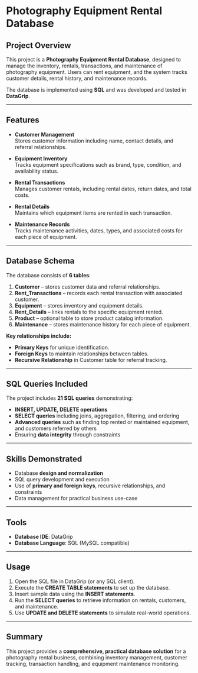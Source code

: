 # Photography Equipment Rental Database

## Project Overview
This project is a **Photography Equipment Rental Database**, designed to manage the inventory, rentals, transactions, and maintenance of photography equipment. Users can rent equipment, and the system tracks customer details, rental history, and maintenance records.

The database is implemented using **SQL** and was developed and tested in **DataGrip**.

---

## Features

- **Customer Management**  
  Stores customer information including name, contact details, and referral relationships.

- **Equipment Inventory**  
  Tracks equipment specifications such as brand, type, condition, and availability status.

- **Rental Transactions**  
  Manages customer rentals, including rental dates, return dates, and total costs.

- **Rental Details**  
  Maintains which equipment items are rented in each transaction.

- **Maintenance Records**  
  Tracks maintenance activities, dates, types, and associated costs for each piece of equipment.

---

## Database Schema

The database consists of **6 tables**:

1. **Customer** – stores customer data and referral relationships.  
2. **Rent_Transactions** – records each rental transaction with associated customer.  
3. **Equipment** – stores inventory and equipment details.  
4. **Rent_Details** – links rentals to the specific equipment rented.  
5. **Product** – optional table to store product catalog information.  
6. **Maintenance** – stores maintenance history for each piece of equipment.

**Key relationships include:**

- **Primary Keys** for unique identification.  
- **Foreign Keys** to maintain relationships between tables.  
- **Recursive Relationship** in Customer table for referral tracking.  

---

## SQL Queries Included

The project includes **21 SQL queries** demonstrating:

- **INSERT, UPDATE, DELETE operations**  
- **SELECT queries** including joins, aggregation, filtering, and ordering  
- **Advanced queries** such as finding top rented or maintained equipment, and customers referred by others  
- Ensuring **data integrity** through constraints  

---

## Skills Demonstrated

- Database **design and normalization**  
- SQL query development and execution  
- Use of **primary and foreign keys**, recursive relationships, and constraints  
- Data management for practical business use-case  

---

## Tools

- **Database IDE**: DataGrip  
- **Database Language**: SQL (MySQL compatible)  

---

## Usage

1. Open the SQL file in DataGrip (or any SQL client).  
2. Execute the **CREATE TABLE statements** to set up the database.  
3. Insert sample data using the **INSERT statements**.  
4. Run the **SELECT queries** to retrieve information on rentals, customers, and maintenance.  
5. Use **UPDATE and DELETE statements** to simulate real-world operations.  

---

## Summary

This project provides a **comprehensive, practical database solution** for a photography rental business, combining inventory management, customer tracking, transaction handling, and equipment maintenance monitoring.
